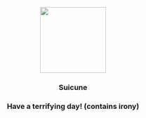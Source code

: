 <p align="center">
    <img src="https://raw.githubusercontent.com/PokeAPI/sprites/master/sprites/pokemon/245.png" width="150" height="150">
</p>
<h3 align="center"> <b>Suicune</b></h3>
<h3 align="center">Have a terrifying day! (contains irony)</h3>
